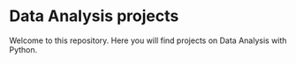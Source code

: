 # Data Analysis projects
Welcome to this repository.
Here you will find projects on Data Analysis with Python.
